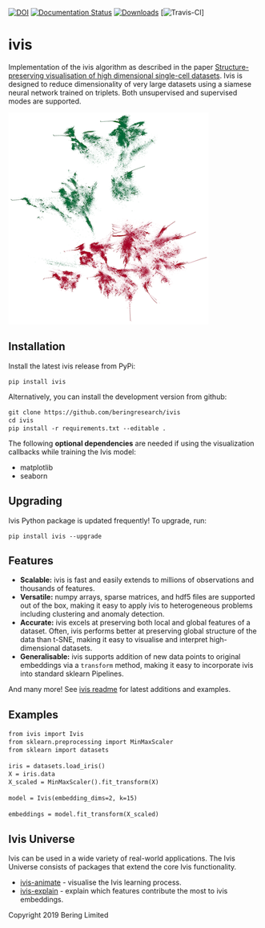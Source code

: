[![DOI](https://zenodo.org/badge/144551119.svg)](https://zenodo.org/badge/latestdoi/144551119) [![Documentation Status](https://readthedocs.org/projects/bering-ivis/badge/?version=latest)](https://bering-ivis.readthedocs.io/en/latest/?badge=latest) [![Downloads](https://pepy.tech/badge/ivis/month)](https://pepy.tech/project/ivis/month) [![Travis-CI](https://travis-ci.org/beringresearch/ivis.svg?branch=master)]

# ivis

Implementation of the ivis algorithm as described in the paper [Structure-preserving visualisation of high dimensional single-cell datasets](https://www.nature.com/articles/s41598-019-45301-0). Ivis is designed to reduce dimensionality of very large datasets using a siamese neural network trained on triplets. Both unsupervised and supervised modes are supported.

![ivis 10M data points](https://github.com/beringresearch/ivis/blob/master/docs/_static/parity_primes_ivis_1e7_16k_smaller_pts.png)


## Installation

Install the latest ivis release from PyPi:

```
pip install ivis
```

Alternatively, you can install the development version from github:

```
git clone https://github.com/beringresearch/ivis
cd ivis
pip install -r requirements.txt --editable .
```

The following **optional dependencies** are needed if using the visualization callbacks while training the Ivis model:
- matplotlib
- seaborn

## Upgrading

Ivis Python package is updated frequently! To upgrade, run:

```
pip install ivis --upgrade
```

## Features
* __Scalable:__ ivis is fast and easily extends to millions of observations and thousands of features. 
* __Versatile:__ numpy arrays, sparse matrices, and hdf5 files are supported out of the box, making it easy to apply ivis to heterogeneous problems including clustering and anomaly detection.
* __Accurate:__ ivis excels at preserving both local and global features of a dataset. Often, ivis performs better at preserving global structure of the data than t-SNE, making it easy to visualise and interpret high-dimensional datasets.
* __Generalisable:__ ivis supports addition of new data points to original embeddings via a `transform` method, making it easy to incorporate ivis into standard sklearn Pipelines.

And many more! See [ivis readme](https://bering-ivis.readthedocs.io) for latest additions and examples.
 
## Examples

```
from ivis import Ivis
from sklearn.preprocessing import MinMaxScaler
from sklearn import datasets

iris = datasets.load_iris()
X = iris.data
X_scaled = MinMaxScaler().fit_transform(X)

model = Ivis(embedding_dims=2, k=15)

embeddings = model.fit_transform(X_scaled)
```

## Ivis Universe

Ivis can be used in a wide variety of real-world applications. The Ivis Universe consists of packages that extend the core Ivis functionality.

* [ivis-animate](https://github.com/beringresearch/ivis-animate) - visualise the Ivis learning process.
* [ivis-explain](https://github.com/beringresearch/ivis-explain) - explain which features contribute the most to ivis embeddings.

Copyright 2019 Bering Limited
